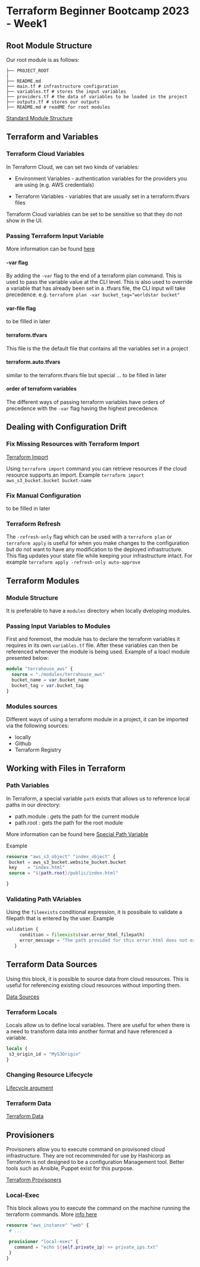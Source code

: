 # Terraform Beginner Bootcamp 2023 - Week1

## Root Module Structure

Our root module is as follows:

```
├── PROJECT_ROOT
|
├── README.md
├── main.tf # infrastructure configuration
├── variables.tf # stores the input variables
├── providers.tf # the data of variables to be loaded in the project
├── outputs.tf # stores our outputs
├── README.md # readME for root modules
```

[Standard Module Structure](https://developer.hashicorp.com/terraform/language/modules/develop/structure)

## Terraform and Variables

### Terraform Cloud Variables

In Terraform Cloud, we can set two kinds of variables:

- Environment Variables -  authentication variables for the providers you are using (e.g. AWS credentials)

- Terraform Variables - variables that are usually set in a terraform.tfvars files

Terraform Cloud variables  can be set to be sensitive so that they do not show in the UI.

### Passing Terraform Input Variable

More information can be found [here](https://developer.hashicorp.com/terraform/language/values/variables)

#### -var flag

By adding the `-var` flag to the end of a terraform plan command. This is used to pass the variable value at the CLI level. This is also used to override a variable that has already been set in a .tfvars file, the CLI input will take precedence. e.g. `terraform plan -var bucket_tag="worldstar bucket"`

#### var-file flag

to be filled in later

#### terraform.tfvars

This file is the the default file that contains all the variables set in a project

#### terraform.auto.tfvars

similar to the terraform.tfvars file but special ... to be filled in later

#### order of terraform variables

The different ways of passing terraform variables have orders of precedence with the `-var` flag having the highest precedence.

## Dealing with Configuration Drift

### Fix Missing Resources with Terraform Import

[Terraform Import](https://developer.hashicorp.com/terraform/cli/commands/import)

Using `terraform import` command you can retrieve resources if the cloud resource supports an import. Example `terraform import aws_s3_bucket.bucket bucket-name`

### Fix Manual Configuration
 
to be filled in later

### Terraform Refresh

The `-refresh-only` flag which can be used with a `terraform plan` or `terraform apply` is useful for when you make changes to the configuration but do not want to have any modification to the deployed infrastructure. This flag updates your state file while keeping your infrastructure intact. For example 
`terraform apply -refresh-only auto-approve`

## Terraform Modules

### Module Structure

It is preferable to have a `modules` directory when locally dveloping modules.

### Passing Input Variables to Modules

First and foremost, the module has to declare the terraform variables it requires in its own `variables.tf` file. After these variables can then be referenced whenever the module is being used. Example of a loacl module presented below:

```terraform
module "terrahouse_aws" {
  source = "./modules/terrahouse_aws"
  bucket_name = var.bucket_name
  bucket_tag = var.bucket_tag
}
```

### Modules sources

Different ways of using a terraform module in a project, it can be imported via the following sources:

- locally
- Github
- Terraform Registry

## Working with Files in Terraform

### Path Variables

In Terraform, a special variable `path` exists that allows us to reference local paths in our directory:
 - path.module : gets the path for the current module
 - path.root : gets the path for the root module

 More information can be found here [Special Path Variable](https://developer.hashicorp.com/terraform/language/expressions/references#filesystem-and-workspace-info)

 Example
 ``` terraform
resource "aws_s3_object" "index_object" {
  bucket = aws_s3_bucket.website_bucket.bucket
  key    = "index.html"
  source = "${path.root}/public/index.html"

}
 ```

 ### Validating Path VAriables

 Using the `fileexists` conditional expression, it is possibale to validate a filepath that is entered by the user. Example

 ```terraform
validation {
      condition = fileexists(var.error_html_filepath)
      error_message = "The path provided for this error.html does not exist."
    }
 ```

 ## Terraform Data Sources

Using this block, it is possible to source data from cloud resources. This is useful for referencing existing cloud resources without importing them.

[Data Sources](https://developer.hashicorp.com/terraform/language/data-sources)

 ### Terraform Locals

 Locals allow us to define local variables. There are useful for when there is a need to transform data into another format and have referenced a variable.

 ```terraform
locals {
  s3_origin_id = "MyS3Origin"
}
 ```

 ### Changing Resource Lifecycle

 [Lifecycle argument](https://developer.hashicorp.com/terraform/language/meta-arguments/lifecycle)

 ### Terraform Data

 [Terraform Data](https://developer.hashicorp.com/terraform/language/resources/terraform-data)

 ## Provisioners

Provisoners allow you to execute command on provisoned cloud infrastructure. They are not recommended for use by Hashicorp as Terraform is not designed to be a configuration Management tool. Better tools such as Ansible, Puppet exist for this purpose.

[Terraform Provisoners](https://developer.hashicorp.com/terraform/language/resources/provisioners/syntax)

 ### Local-Exec

 This block allows you to execute the command on the machine running the terraform commands. More [info here](https://developer.hashicorp.com/terraform/language/resources/provisioners/local-exec)

 ```terraform
resource "aws_instance" "web" {
  # ...

  provisioner "local-exec" {
    command = "echo ${self.private_ip} >> private_ips.txt"
  }
}

 ```